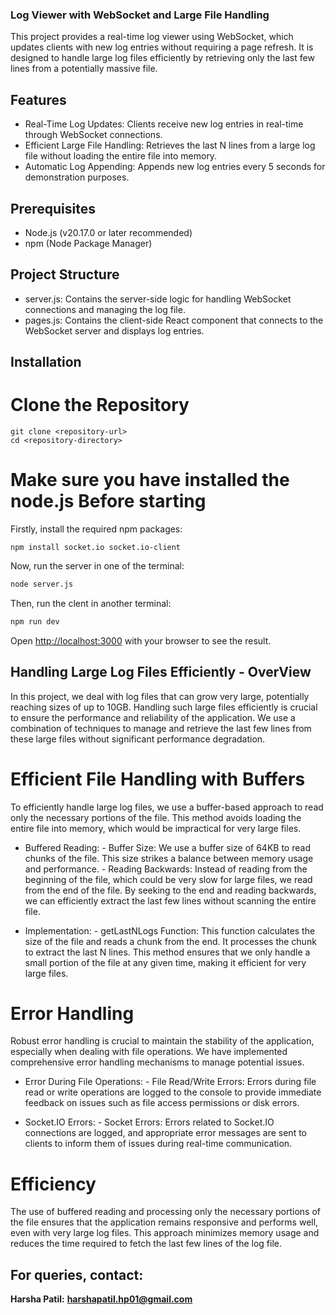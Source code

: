 ### Log Viewer with WebSocket and Large File Handling

This project provides a real-time log viewer using WebSocket, which updates clients with new log entries without requiring a page refresh. It is designed to handle large log files efficiently by retrieving only the last few lines from a potentially massive file.

## Features

  * Real-Time Log Updates: Clients receive new log entries in real-time through WebSocket connections.
  * Efficient Large File Handling: Retrieves the last N lines from a large log file without loading the entire file into memory.
  * Automatic Log Appending: Appends new log entries every 5 seconds for demonstration purposes.

## Prerequisites

  * Node.js (v20.17.0 or later recommended)
  * npm (Node Package Manager)

## Project Structure

  * server.js: Contains the server-side logic for handling WebSocket connections and managing the log file.
  * pages.js: Contains the client-side React component that connects to the WebSocket server and displays log entries.

## Installation

# Clone the Repository
```
git clone <repository-url>
cd <repository-directory>
```

# Make sure you have installed the node.js Before starting

Firstly, install the required npm packages:
```
npm install socket.io socket.io-client
```

Now, run the server in one of the terminal:
```bash
node server.js
```

Then, run the clent in another terminal: 
```bash
npm run dev
```

Open [http://localhost:3000](http://localhost:3000) with your browser to see the result.


## Handling Large Log Files Efficiently - OverView

In this project, we deal with log files that can grow very large, potentially reaching sizes of up to 10GB. Handling such large files efficiently is crucial to ensure the performance and reliability of the application. We use a combination of techniques to manage and retrieve the last few lines from these large files without significant performance degradation.

# Efficient File Handling with Buffers

To efficiently handle large log files, we use a buffer-based approach to read only the necessary portions of the file. This method avoids loading the entire file into memory, which would be impractical for very large files.

  * Buffered Reading:
        - Buffer Size: We use a buffer size of 64KB to read chunks of the file. This size strikes a balance between memory usage and performance.
        - Reading Backwards: Instead of reading from the beginning of the file, which could be very slow for large files, we read from the end of the file. By seeking to the end and reading backwards, we can efficiently extract the last few lines without scanning the entire file.

  * Implementation:
        - getLastNLogs Function: This function calculates the size of the file and reads a chunk from the end. It processes the chunk to extract the last N lines. This method ensures that we only handle a small portion of the file at any given time, making it efficient for very large files.

# Error Handling

Robust error handling is crucial to maintain the stability of the application, especially when dealing with file operations. We have implemented comprehensive error handling mechanisms to manage potential issues.

  * Error During File Operations:
        - File Read/Write Errors: Errors during file read or write operations are logged to the console to provide immediate feedback on issues such as file access permissions or disk errors.
    
  * Socket.IO Errors:
        - Socket Errors: Errors related to Socket.IO connections are logged, and appropriate error messages are sent to clients to inform them of issues during real-time communication.

# Efficiency

The use of buffered reading and processing only the necessary portions of the file ensures that the application remains responsive and performs well, even with very large log files. This approach minimizes memory usage and reduces the time required to fetch the last few lines of the log file.


## **For queries, contact:**

**Harsha Patil:** [**harshapatil.hp01@gmail.com**](mailto:harshapatil.hp01@gmail.com)
